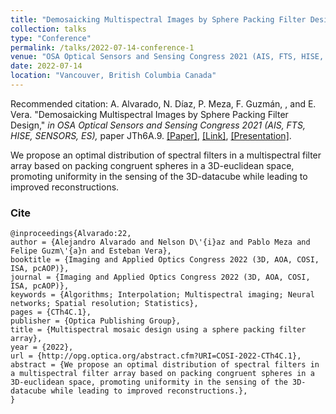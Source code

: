 ```yaml
---
title: "Demosaicking Multispectral Images by Sphere Packing Filter Design"
collection: talks
type: "Conference"
permalink: /talks/2022-07-14-conference-1
venue: "OSA Optical Sensors and Sensing Congress 2021 (AIS, FTS, HISE, SENSORS, ES), Vancouver, Canada, hybrid event"
date: 2022-07-14
location: "Vancouver, British Columbia Canada"
---
```

Recommended citation: A. Alvarado, N. Díaz, P. Meza, F. Guzmán, , and E. Vera. "Demosaicking Multispectral Images by Sphere Packing Filter Design," <i>in OSA Optical Sensors and Sensing Congress 2021 (AIS, FTS, HISE, SENSORS, ES),</i> paper JTh6A.9. [[Paper]](https://nelson10.github.io/files/Conference11.pdf), [[Link]](https://opg.optica.org/abstract.cfm?uri=COSI-2022-CTh4C.1), [[Presentation]](https://nelson10.github.io/files/Presentation_COSI_2022.pdf).

We propose an optimal distribution of spectral filters in a multispectral filter array  based on packing congruent spheres in a 3D-euclidean space, promoting uniformity in the sensing of the 3D-datacube while leading to improved reconstructions.

### Cite

```
@inproceedings{Alvarado:22,
author = {Alejandro Alvarado and Nelson D\'{i}az and Pablo Meza and Felipe Guzm\'{a}n and Esteban Vera},
booktitle = {Imaging and Applied Optics Congress 2022 (3D, AOA, COSI, ISA, pcAOP)},
journal = {Imaging and Applied Optics Congress 2022 (3D, AOA, COSI, ISA, pcAOP)},
keywords = {Algorithms; Interpolation; Multispectral imaging; Neural networks; Spatial resolution; Statistics},
pages = {CTh4C.1},
publisher = {Optica Publishing Group},
title = {Multispectral mosaic design using a sphere packing filter array},
year = {2022},
url = {http://opg.optica.org/abstract.cfm?URI=COSI-2022-CTh4C.1},
abstract = {We propose an optimal distribution of spectral filters in a multispectral filter array based on packing congruent spheres in a 3D-euclidean space, promoting uniformity in the sensing of the 3D-datacube while leading to improved reconstructions.},
}
```

